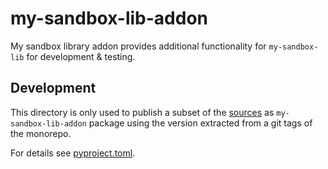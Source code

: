 # my-sandbox-lib-addon

My sandbox library addon provides additional functionality for `my-sandbox-lib` for
development & testing.

## Development

This directory is only used to publish a subset of
the [sources](./src) as `my-sandbox-lib-addon` package
using the version extracted from a git tags of the monorepo.

For details see [pyproject.toml](./pyproject.toml).